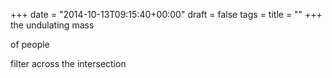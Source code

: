 +++
date = "2014-10-13T09:15:40+00:00"
draft = false
tags = 
title = ""
+++
the undulating mass

of people

filter across the intersection